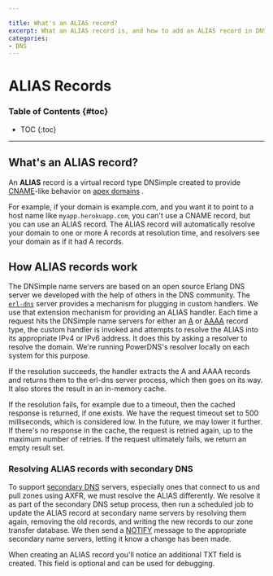 ```yaml
---

title: What's an ALIAS record?
excerpt: What an ALIAS record is, and how to add an ALIAS record in DNSimple.
categories:
- DNS
---
```


# ALIAS Records

### Table of Contents {#toc}

* TOC
{:toc}

---

## What's an ALIAS record?

An **ALIAS** record is a virtual record type DNSimple created to provide [CNAME](/articles/cname-record)-like behavior on [apex domains](/articles/domain-apex-heroku/) .

For example, if your domain is example.com, and you want it to point to a host name like `myapp.herokuapp.com`, you can't use a CNAME record, but you can use an ALIAS record. The ALIAS record will automatically resolve your domain to one or more A records at resolution time, and resolvers see your domain as if it had A records.

## How ALIAS records work

The DNSimple name servers are based on an open source Erlang DNS server we developed with the help of others in the DNS community. The [`erl-dns`](https://github.com/dnsimple/erldns) server provides a mechanism for plugging in custom handlers. We use that extension mechanism for providing an ALIAS handler. Each time a request hits the DNSimple name servers for either an [A](/articles/a-record/) or [AAAA](/articles/aaaa-record/) record type, the custom handler is invoked and attempts to resolve the ALIAS into its appropriate IPv4 or IPv6 address. It does this by asking a resolver to resolve the domain. We're running PowerDNS's resolver locally on each system for this purpose.

If the resolution succeeds, the handler extracts the A and AAAA records and returns them to the erl-dns server process, which then goes on its way. It also stores the result in an in-memory cache.

If the resolution fails, for example due to a timeout, then the cached response is returned, if one exists. We have the request timeout set to 500 milliseconds, which is considered low. In the future, we may lower it further. If there's no response in the cache, the request is retried again, up to the maximum number of retries. If the request ultimately fails, we return an empty result set.

### Resolving ALIAS records with secondary DNS 

To support [secondary DNS](/articles/secondary-dns/) servers, especially ones that connect to us and pull zones using AXFR, we must resolve the ALIAS differently. We resolve it as part of the secondary DNS setup process, then run a scheduled job to update the ALIAS record at secondary name servers by resolving them again, removing the old records, and writing the new records to our zone transfer database. We then send a [NOTIFY](https://tools.ietf.org/html/rfc1996) message to the appropriate secondary name servers, letting it know a change has been made.

<note>
When creating an ALIAS record you'll notice an additional TXT field is created. This field is optional and can be used for debugging.
</note>
